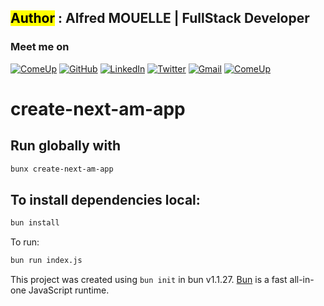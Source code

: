 ## <mark>Author</mark> : Alfred MOUELLE | FullStack Developer

### Meet me on

[![ComeUp](https://img.shields.io/static/v1?style=for-the-badge&label=&message=ComeUp&color=yellow)](https://comeup.com/@alfredmouelle)
[![GitHub](https://img.shields.io/badge/GitHub-100000?style=for-the-badge&logo=github&logoColor=white)](https://github.com/alfredmouelle)
[![LinkedIn](https://img.shields.io/badge/LinkedIn-0077B5?style=for-the-badge&logo=linkedin&logoColor=white)](https://www.linkedin.com/in/alfred-mouelle-72a976228/)
[![Twitter](https://img.shields.io/badge/Twitter-1DA1F2?style=for-the-badge&logo=twitter&logoColor=white)](https://twitter.com/kali47_)
[![Gmail](https://img.shields.io/badge/Gmail-D14836?style=for-the-badge&logo=gmail&logoColor=white)](mailto:alfredmouelle@gmail.com)
[![ComeUp](https://img.shields.io/static/v1?style=for-the-badge&label=&message=Portfolio&color=blue)](https://alfred-mouelle.zd.fr)

# create-next-am-app

## Run globally with
```bash
bunx create-next-am-app
```

## To install dependencies local:

```bash
bun install
```

To run:

```bash
bun run index.js
```

This project was created using `bun init` in bun v1.1.27. [Bun](https://bun.sh) is a fast all-in-one JavaScript runtime.
